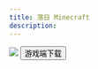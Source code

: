 ```yaml
---
title: 落日 Minecraft
description: 
---
```

<img src="../material/header.webp" class="cover">
<button class="button-download" role="button">游戏端下载</button>